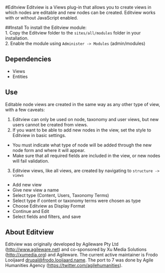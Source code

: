
#Editview
Editview is a Views plug-in that allows you to create views in which nodes are
editable and new nodes can be created. Editview works with or without JavaScript
enabled.

##Install
To install the Editview module:  
	1. Copy the Editview folder to the `sites/all/modules` folder in your installation.  
	2. Enable the module using `Administer -> Modules` (admin/modules)  

## Dependencies
 - Views  
 - Entities  

## Use
Editable node views are created in the same way as any other type of view, with a few caveats:  
 1. Editview can only be used on node, taxonomy and user views, but new users cannot be created from views.  
 2. If you want to be able to add new nodes in the view, set the style to Editview in basic settings.  
  - You must indicate what type of node will be added through the new node form and where it will appear.  
  - Make sure that all required fields are included in the view, or new nodes will fail validation.  
 3. Editview views, like all views, are created by navigating to `structure -> views`  
  - Add new view  
  - Give new view a name  
  - Select type (Content, Users, Taxonomy Terms)  
  - Select type if content or taxonomy terms were chosen as type  
  - Choose Editview as Display Format  
  - Continue and Edit  
  - Select fields and filters, and save  

## About Editview
Editview was originally developed by Agileware Pty Ltd (http://www.agileware.net) and co-sponsored by Xu Media Solutions (http://xumedia.org) and Agileware. The current active maintainer is Frodo Looijaard <drupal@frodo.looijaard.name>. The port to 7 was done by Agile Humanities Agency (https://twitter.com/agilehumanities).
